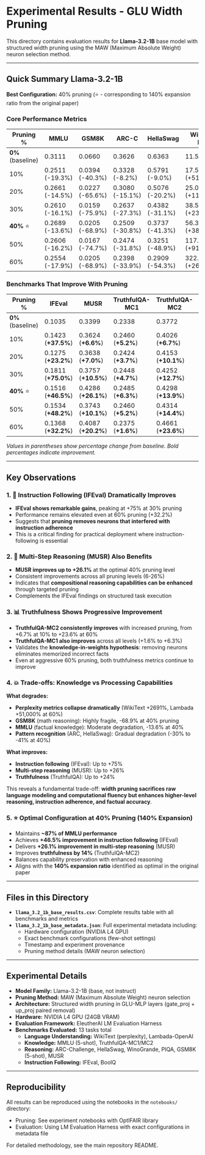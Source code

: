 # Experimental Results - GLU Width Pruning

This directory contains evaluation results for **Llama-3.2-1B** base model with structured width pruning using the MAW (Maximum Absolute Weight) neuron selection method.

---

## Quick Summary Llama-3.2-1B

**Best Configuration:** 40% pruning (⭐ - corresponding to 140% expansion ratio from the original paper)

### Core Performance Metrics

| Pruning % | MMLU | GSM8K | ARC-C | HellaSwag | WikiText PPL |
|-----------|------|-------|-------|-----------|--------------|
| **0%** (baseline) | 0.3111 | 0.0660 | 0.3626 | 0.6363 | 11.57 |
| 10% | 0.2511 (-19.3%) | 0.0394 (-40.3%) | 0.3328 (-8.2%) | 0.5791 (-9.0%) | 17.50 (+51.3%) |
| 20% | 0.2661 (-14.5%) | 0.0227 (-65.6%) | 0.3080 (-15.1%) | 0.5076 (-20.2%) | 25.05 (+116.5%) |
| 30% | 0.2610 (-16.1%) | 0.0159 (-75.9%) | 0.2637 (-27.3%) | 0.4382 (-31.1%) | 38.58 (+233.5%) |
| **40%** ⭐ | 0.2689 (-13.6%) | 0.0205 (-68.9%) | 0.2509 (-30.8%) | 0.3737 (-41.3%) | 56.33 (+386.9%) |
| 50% | 0.2606 (-16.2%) | 0.0167 (-74.7%) | 0.2474 (-31.8%) | 0.3251 (-48.9%) | 117.04 (+911.5%) |
| 60% | 0.2554 (-17.9%) | 0.0205 (-68.9%) | 0.2398 (-33.9%) | 0.2909 (-54.3%) | 322.95 (+2691.0%) |

### Benchmarks That Improve With Pruning

| Pruning % | IFEval | MUSR | TruthfulQA-MC1 | TruthfulQA-MC2 | WinoGrande |
|-----------|--------|------|----------------|----------------|------------|
| **0%** (baseline) | 0.1035 | 0.3399 | 0.2338 | 0.3772 | 0.5991 |
| 10% | 0.1423 (**+37.5%**) | 0.3624 (**+6.6%**) | 0.2460 (**+5.2%**) | 0.4026 (**+6.7%**) | 0.6093 (**+1.7%**) |
| 20% | 0.1275 (**+23.2%**) | 0.3638 (**+7.0%**) | 0.2424 (**+3.7%**) | 0.4153 (**+10.1%**) | 0.5935 (-0.9%) |
| 30% | 0.1811 (**+75.0%**) | 0.3757 (**+10.5%**) | 0.2448 (**+4.7%**) | 0.4252 (**+12.7%**) | 0.5722 (-4.5%) |
| **40%** ⭐ | 0.1516 (**+46.5%**) | 0.4286 (**+26.1%**) | 0.2485 (**+6.3%**) | 0.4298 (**+13.9%**) | 0.5706 (-4.8%) |
| 50% | 0.1534 (**+48.2%**) | 0.3743 (**+10.1%**) | 0.2460 (**+5.2%**) | 0.4314 (**+14.4%**) | 0.5312 (-11.3%) |
| 60% | 0.1368 (**+32.2%**) | 0.4087 (**+20.2%**) | 0.2375 (**+1.6%**) | 0.4661 (**+23.6%**) | 0.4870 (-18.7%) |

*Values in parentheses show percentage change from baseline. Bold percentages indicate improvement.*

---

## Key Observations

### 1. 🎯 Instruction Following (IFEval) Dramatically Improves
- **IFEval shows remarkable gains**, peaking at +75% at 30% pruning
- Performance remains elevated even at 60% pruning (+32.2%)
- Suggests that **pruning removes neurons that interfered with instruction adherence**
- This is a critical finding for practical deployment where instruction-following is essential

### 2. 🧠 Multi-Step Reasoning (MUSR) Also Benefits
- **MUSR improves up to +26.1%** at the optimal 40% pruning level
- Consistent improvements across all pruning levels (6-26%)
- Indicates that **compositional reasoning capabilities can be enhanced** through targeted pruning
- Complements the IFEval findings on structured task execution

### 3. 📊 Truthfulness Shows Progressive Improvement
- **TruthfulQA-MC2 consistently improves** with increased pruning, from +6.7% at 10% to +23.6% at 60%
- **TruthfulQA-MC1 also improves** across all levels (+1.6% to +6.3%)
- Validates the **knowledge-in-weights hypothesis**: removing neurons eliminates memorized incorrect facts
- Even at aggressive 60% pruning, both truthfulness metrics continue to improve

### 4. 💥 Trade-offs: Knowledge vs Processing Capabilities
**What degrades:**
- **Perplexity metrics collapse dramatically** (WikiText +2691%, Lambada +51,000% at 60%)
- **GSM8K** (math reasoning): Highly fragile, -68.9% at 40% pruning
- **MMLU** (factual knowledge): Moderate degradation, -13.6% at 40%
- **Pattern recognition** (ARC, HellaSwag): Gradual degradation (-30% to -41% at 40%)

**What improves:**
- **Instruction following** (IFEval): Up to +75%
- **Multi-step reasoning** (MUSR): Up to +26%
- **Truthfulness** (TruthfulQA): Up to +24%

This reveals a fundamental trade-off: **width pruning sacrifices raw language modeling and computational fluency but enhances higher-level reasoning, instruction adherence, and factual accuracy**.

### 5. ⭐ Optimal Configuration at 40% Pruning (140% Expansion)
- Maintains **~87% of MMLU performance**
- Achieves **+46.5% improvement in instruction following** (IFEval)
- Delivers **+26.1% improvement in multi-step reasoning** (MUSR)
- Improves **truthfulness by 14%** (TruthfulQA-MC2)
- Balances capability preservation with enhanced reasoning
- Aligns with the **140% expansion ratio** identified as optimal in the original paper

---

## Files in this Directory

- **`llama_3.2_1b_base_results.csv`**: Complete results table with all benchmarks and metrics
- **`llama_3.2_1b_base_metadata.json`**: Full experimental metadata including:
  - Hardware configuration (NVIDIA L4 GPU)
  - Exact benchmark configurations (few-shot settings)
  - Timestamp and experiment provenance
  - Pruning method details (MAW neuron selection)

---

## Experimental Details

- **Model Family:** Llama-3.2-1B (base, not instruct)
- **Pruning Method:** MAW (Maximum Absolute Weight) neuron selection
- **Architecture:** Structured width pruning in GLU-MLP layers (gate_proj + up_proj paired removal)
- **Hardware:** NVIDIA L4 GPU (24GB VRAM)
- **Evaluation Framework:** EleutherAI LM Evaluation Harness
- **Benchmarks Evaluated:** 13 tasks total
  - **Language Understanding:** WikiText (perplexity), Lambada-OpenAI
  - **Knowledge:** MMLU (5-shot), TruthfulQA-MC1/MC2
  - **Reasoning:** ARC-Challenge, HellaSwag, WinoGrande, PIQA, GSM8K (5-shot), MUSR
  - **Instruction Following:** IFEval, BoolQ

---

## Reproducibility

All results can be reproduced using the notebooks in the `notebooks/` directory:
- Pruning: See experiment notebooks with OptIFAIR library
- Evaluation: Using LM Evaluation Harness with exact configurations in metadata file

For detailed methodology, see the main repository README.
